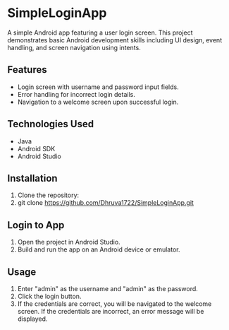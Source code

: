 # SimpleLoginApp

A simple Android app featuring a user login screen. This project demonstrates basic Android development skills including UI design, event handling, and screen navigation using intents.

## Features

- Login screen with username and password input fields.
- Error handling for incorrect login details.
- Navigation to a welcome screen upon successful login.

## Technologies Used

- Java
- Android SDK
- Android Studio

## Installation

1. Clone the repository:
2. git clone https://github.com/Dhruva1722/SimpleLoginApp.git

## Login to App

1. Open the project in Android Studio.
2. Build and run the app on an Android device or emulator.

## Usage

1. Enter "admin" as the username and "admin" as the password.
2. Click the login button.
3. If the credentials are correct, you will be navigated to the welcome screen. If the credentials are incorrect, an error message will be displayed.
